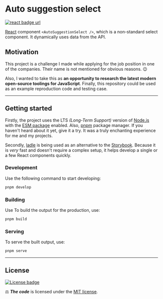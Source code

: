 # Auto suggestion select

[![react badge url]][react]

[React] component `<AutoSuggestionSelect />`, which is a non-standard select
component. It dynamically uses data from the API.

[react badge url]: https://img.shields.io/github/package-json/dependency-version/xeho91/react-component-auto-select-suggestion/react?label=React&logo=react&style=for-the-badge
[react]: https://reactjs.org/

## Motivation

This project is a challenge I made while applying for the job position in one of the companies.
Their name is not mentioned for obvious reasons. 😉

Also, I wanted to take this as **an opportunity to research the latest
modern open-source toolings for JavaScript**. Finally, this repository could be used as an example
reproduction code and testing case.

---

## Getting started

Firstly, the project uses the LTS _(Long-Term Support)_ version of [Node.js]
with the [ESM package] enabled. Also, [pnpm] package manager. If you haven't
heard about it yet,  give it a try. It was a truly enchanting experience for me
and my projects.

Secondly, [ladle] is being used as an alternative to the [Storybook]. Because it is
_very_ fast and doesn't require a complex setup, it helps develop a single or
a few React components quickly.

[node.js]: https://nodejs.org/
[pnpm]: https://github.com/pnpm/pnpm
[ESM package]: https://gist.github.com/sindresorhus/a39789f98801d908bbc7ff3ecc99d99c
[ladle]: https://github.com/tajo/ladle/
[Storybook]: https://github.com/storybookjs/storybook/

### Development

Use the following command to start developing:

```sh
pnpm develop
```

### Building

Use To build the output for the production, use:

```sh
pnpm build
```

### Serving

To serve the built output, use:

```sh
pnpm serve
```

---

## License

[![License badge]](./LICENSE.md "Project's license")

⚖️ _**The code**_ is licensed under the [MIT license](./LICENSE.md).

[license badge]: https://img.shields.io/github/license/xeho91/react-component-auto-suggestion-select?style=for-the-badge

